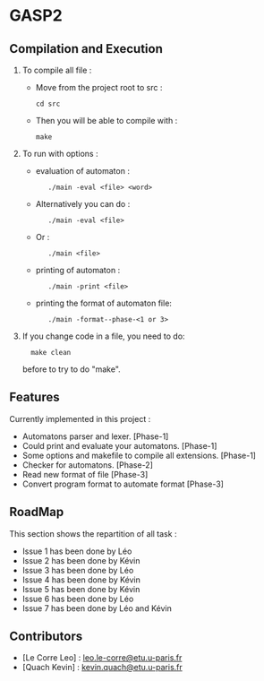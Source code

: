 # GASP2


## Compilation and Execution

1) To compile all file :

   - Move from the project root to src :
        
         cd src

   - Then you will be able to compile with :    
    
         make

2) To run with options :

   - evaluation of automaton : 

            ./main -eval <file> <word>

   - Alternatively you can do :

            ./main -eval <file>

   - Or :  

            ./main <file>       
   
   - printing of automaton : 
   
            ./main -print <file>

   - printing the format of automaton file:

            ./main -format--phase-<1 or 3>          

3) If you change code in a file, you need to do:

         make clean
   
   before to try to do "make".

## Features 

Currently implemented in this project :

   - Automatons parser and lexer. [Phase-1]
   - Could print and evaluate your automatons. [Phase-1]
   - Some options and makefile to compile all extensions. [Phase-1]
   - Checker for automatons. [Phase-2]
   - Read new format of file [Phase-3]
   - Convert program format to automate format [Phase-3]
   

## RoadMap

This section shows the repartition of all task :

   - Issue 1 has been done by Léo
   - Issue 2 has been done by Kévin
   - Issue 3 has been done by Léo
   - Issue 4 has been done by Kévin
   - Issue 5 has been done by Kévin
   - Issue 6 has been done by Léo
   - Issue 7 has been done by Léo and Kévin


## Contributors

- [Le Corre Leo] : leo.le-corre@etu.u-paris.fr 
- [Quach Kevin] : kevin.quach@etu.u-paris.fr